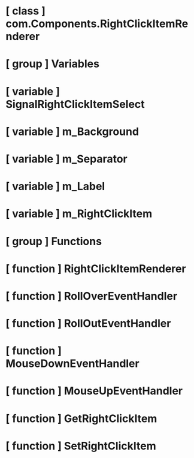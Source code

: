 # [ class ] com.Components.RightClickItemRenderer

# [ group ] Variables

# [ variable ] SignalRightClickItemSelect

# [ variable ] m_Background

# [ variable ] m_Separator

# [ variable ] m_Label

# [ variable ] m_RightClickItem

# [ group ] Functions

# [ function ] RightClickItemRenderer

# [ function ] RollOverEventHandler

# [ function ] RollOutEventHandler

# [ function ] MouseDownEventHandler

# [ function ] MouseUpEventHandler

# [ function ] GetRightClickItem

# [ function ] SetRightClickItem

